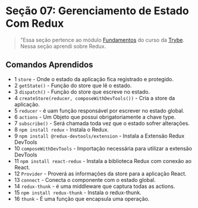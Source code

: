 # Seção 07: Gerenciamento de Estado Com Redux

>"Essa seção pertence ao módulo [Fundamentos](https://github.com/Ruan-Portella/Trybe_Exercicios/tree/main/front-end) do curso da [Trybe](https://www.betrybe.com/). Nessa seção aprendi sobre Redux.

## Comandos Aprendidos

- 1 `store` - Onde o estado da aplicação fica registrado e protegido.
- 2 `getState()` - Função do store que lê o estado.
- 3 `dispatch()` - Função do store que escreve no estado.
- 4 `createStore(reducer, composeWithDevTools())` - Cria a store da aplicação.
- 5 `reducer` - é uam função responsável por escrever no estado global.
- 6 `actions` - Um Objeto que possui obrigatoriamente a chave type.
- 7 `subscribe()` - Será chamada toda vez que o estado sofrer alterações.
- 8 `npm install redux` - Instala o Redux.
- 9 `npm install @redux-devtools/extension` - Instala a Extensão Redux DevTools
- 10 `composeWithDevTools` - Importação necessária para utilizar a extensão DevTools
- 11 `npm install react-redux` - Instala a biblioteca Redux com conexão ao React.
- 12 `Provider` - Proverá as informações da store para a aplicação React.
- 13 `connect` - Conecta o componente com o estado global.
- 14 `redux-thunk` - é uma middleware que captura todas as actions.
- 15 `npm install redux-thunk` - Instala o redux-thunk.
- 16 `thunk` - É uma função que encapsula uma operação.
